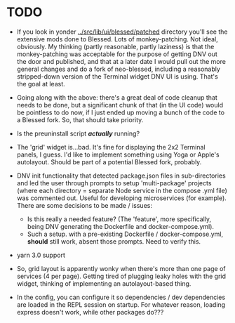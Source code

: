 # TODO

-   If you look in yonder [../src/lib/ui/blessed/patched](https://github.com/moofoo/dnv/tree/main/src/lib/ui/blessed/patched) directory you'll see the extensive mods done to Blessed. Lots of monkey-patching. Not ideal, obviously. My thinking (partly reasonable, partly laziness) is that the monkey-patching was acceptable for the purpose of getting DNV out the door and published, and that at a later date I would pull out the more general changes and do a fork of neo-blessed, including a reasonably stripped-down version of the Terminal widget DNV UI is using. That's the goal at least.

-   Going along with the above: there's a great deal of code cleanup that needs to be done, but a significant chunk of that (in the UI code) would be pointless to do now, if I just ended up moving a bunch of the code to a Blessed fork. So, that should take priority.

-   Is the preuninstall script **_actually_** running?

-   The 'grid' widget is...bad. It's fine for displaying the 2x2 Terminal panels, I guess. I'd like to implement something using Yoga or Apple's autolayout. Should be part of a potential Blessed fork, probably.

-   DNV init functionality that detected package.json files in sub-directories and led the user through prompts to setup 'multi-package' projects (where each directory = separate Node service in the compose .yml file) was commented out. Useful for developing microservices (for example). There are some decisions to be made / issues:

    -   Is this really a needed feature? (The 'feature', more specifically, being DNV generating the Dockerfile and docker-compose.yml).
    -   Such a setup. with a pre-existing Dockerfile / docker-compose.yml, **should** still work, absent those prompts. Need to verify this.

-   yarn 3.0 support

-   So, grid layout is apparently wonky when there's more than one page of services (4 per page). Getting tired of plugging leaky holes with the grid widget, thinking of implementing an autolayout-based thing.

-   In the config, you can configure it so dependencies / dev dependencies are loaded in the REPL session on startup. For whatever reason, loading express doesn't work, while other packages do???
